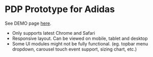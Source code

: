 # PDP Prototype for Adidas

See DEMO page [here](https://ryoi.github.io/prototype-adidas/).

- Only supports latest Chrome and Safari
- Responsive layout. Can be viewed on mobile, tablet and desktop
- Some UI modules might not be fully functional. (eg. topbar menu dropdown, carousel touch event support, sizing chart, etc.)

